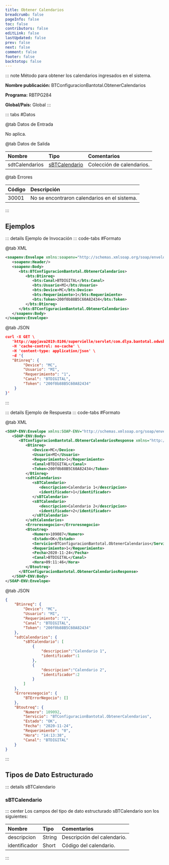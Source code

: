 ```yaml
---
title: Obtener Calendarios
breadcrumb: false
pageInfo: false
toc: false
contributors: false
editLink: false
lastUpdated: false
prev: false
next: false
comment: false
footer: false
backtotop: false
---
```


<!-- ABRE DATOS DEL MÉTODO -->
::: note Método para obtener los calendarios ingresados en el sistema.

**Nombre publicación:** BTConfiguracionBantotal.ObtenerCalendarios

**Programa:** RBTPG284

**Global/País:** Global
:::
<!-- CIERRA DATOS DEL MÉTODO -->

<!-- ABRE TABLA DE DATOS -->
::: tabs #Datos 

@tab Datos de Entrada

No aplica.

@tab Datos de Salida

Nombre | Tipo | Comentarios
:--------- | :----------- | :-----------
sdtCalendarios | [sBTCalendario](#sbtcalendario) | Colección de calendarios.

@tab Errores

Código | Descripción
:--------- | :-----------
30001 | No se encontraron calendarios en el sistema.
::: 
<!-- CIERRA TABLA DE DATOS -->

## **Ejemplos**

<!-- ABRE EJEMPLO DE INVOCACIÓN -->
::: details Ejemplo de Invocación 
::: code-tabs #Formato

@tab XML
```xml
<soapenv:Envelope xmlns:soapenv="http://schemas.xmlsoap.org/soap/envelope/" xmlns:bts="http://uy.com.dlya.bantotal/BTSOA/">
   <soapenv:Header/>
   <soapenv:Body>
      <bts:BTConfiguracionBantotal.ObtenerCalendarios>
         <bts:Btinreq>
            <bts:Canal>BTDIGITAL</bts:Canal>
            <bts:Usuario>MI</bts:Usuario>
            <bts:Device>MC</bts:Device>
            <bts:Requerimiento>1</bts:Requerimiento>
            <bts:Token>200f0b88B5C60A82434</bts:Token>
         </bts:Btinreq>
      </bts:BTConfiguracionBantotal.ObtenerCalendarios>
   </soapenv:Body>
</soapenv:Envelope>
```

@tab JSON
```json
curl -X GET \
   'http://appjava2019:8106/supervielle/servlet/com.dlya.bantotal.odwsbt_BTConfiguracionBantotal_v1?ObtenerCalendarios' \
   -H 'cache-control: no-cache' \
   -H 'content-type: application/json' \
   -d '{
   "Btinreq": {
        "Device": "MC",
        "Usuario": "MI",
        "Requerimiento": "1",
        "Canal": "BTDIGITAL",
        "Token": "200f0b88B5C60A82434"
    }
}'
```
:::
<!-- CIERRA EJEMPLO DE INVOCACIÓN -->

<!-- ABRE EJEMPLO DE RESPUESTA -->
::: details Ejemplo de Respuesta 
::: code-tabs #Formato

@tab XML
```xml
<SOAP-ENV:Envelope xmlns:SOAP-ENV="http://schemas.xmlsoap.org/soap/envelope/" xmlns:xsd="http://www.w3.org/2001/XMLSchema" xmlns:SOAP-ENC="http://schemas.xmlsoap.org/soap/encoding/" xmlns:xsi="http://www.w3.org/2001/XMLSchema-instance">
   <SOAP-ENV:Body>
      <BTConfiguracionBantotal.ObtenerCalendariosResponse xmlns="http://uy.com.dlya.bantotal/BTSOA/">
         <Btinreq>
            <Device>MC</Device>
            <Usuario>MI</Usuario>
            <Requerimiento>1</Requerimiento>
            <Canal>BTDIGITAL</Canal>
            <Token>200f0b88B5C60A82434</Token>
         </Btinreq>
         <sdtCalendarios>
            <sBTCalendario>
               <descripcion>Calendario 1</descripcion>
               <identificador>1</identificador>
            </sBTCalendario>
            <sBTCalendario>
               <descripcion>Calendario 2</descripcion>
               <identificador>2</identificador>
            </sBTCalendario>
         </sdtCalendarios>
         <Erroresnegocio></Erroresnegocio>
         <Btoutreq>
            <Numero>109087</Numero>
            <Estado>OK</Estado>
            <Servicio>BTConfiguracionBantotal.ObtenerCalendarios</Servicio>
            <Requerimiento>1</Requerimiento>
            <Fecha>2020-11-24</Fecha>
            <Canal>BTDIGITAL</Canal>
            <Hora>09:11:46</Hora>
         </Btoutreq>
      </BTConfiguracionBantotal.ObtenerCalendariosResponse>
   </SOAP-ENV:Body>
</SOAP-ENV:Envelope>
```

@tab JSON
```json
{
    "Btinreq": {
        "Device": "MC",
        "Usuario": "MI",
        "Requerimiento": "1",
        "Canal": "BTDIGITAL",
        "Token": "200f0b88B5C60A82434"
    },
    "sdtCalendarios": {
		"sBTCalendario": [
			{
				"descripcion":"Calendario 1",
				"identificador":1
			},
			{
				"descripcion":"Calendario 2",
				"identificador":2
			}
		]
    },
    "Erroresnegocio": {
        "BTErrorNegocio": []
    },
    "Btoutreq": {
        "Numero": 109092,
        "Servicio": "BTConfiguracionBantotal.ObtenerCalendarios",
        "Estado": "OK",
        "Fecha": "2020-11-24",
        "Requerimiento": "0",
        "Hora": "14:13:38",
        "Canal": "BTDIGITAL"
    }
}
```
::: 
<!-- CIERRA EJEMPLO DE RESPUESTA -->

## **Tipos de Dato Estructurado**

<!-- ABRE SDT -->
::: details sBTCalendario  

### sBTCalendario

::: center 
Los campos del tipo de dato estructurado sBTCalendario son los siguientes: 

Nombre | Tipo | Comentarios 
:--------- | :----------- | :----------- 
descripcion | String | Descripción del calendario.
identificador | Short | Código del calendario.
:::
<!-- CIERRA SDT -->